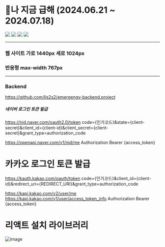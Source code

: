# 🚀나 지금 급해 (2024.06.21 ~ 2024.07.18)


<img src="https://img.shields.io/badge/E34F26?style=for-the-badge&logo=html5&logoColor=white">
<img src="https://img.shields.io/badge/1572B6?style=for-the-badge&logo=css3&logoColor=white">
<img src="https://img.shields.io/badge/61DAFB?style=for-the-badge&logo=react&logoColor=white">
<img src="https://img.shields.io/badge/764ABC?style=for-the-badge&logo=redux&logoColor=white">


***
### 웹 사이트 가로 1440px 세로 1024px
### 반응형 max-width 767px
***
### Backend
https://github.com/lis2s2/emergengy-backend.project

##### 네이버 로그인 토큰 발급 
<!-- 1번 입력 순서 상관X -->
<!-- 1. Param -->
https://nid.naver.com/oauth2.0/token
code={인가코드}&state={client-secret}&client_id={client-id}&client_secret={client-secret}&grant_type=authorization_code

<!-- 2. Header -->
https://openapi.naver.com/v1/nid/me
Authorization Bearer {access_token}

# 카카오 로그인 토큰 발급
<!-- 1. Param -->
https://kauth.kakao.com/oauth/token
code={인가코드}&client_id={client-id}&redirect_uri={REDIRECT_URI}&grant_type=authorization_code

<!-- 2. Header -->
https://kapi.kakao.com/v2/user/me
https://kapi.kakao.com/v1/user/access_token_info
Authorization Bearer {access_token}

# 리액트 설치 라이브러리 
![image](https://github.com/user-attachments/assets/14e29a1a-85b0-41b0-a9a6-47168c1a7095)

